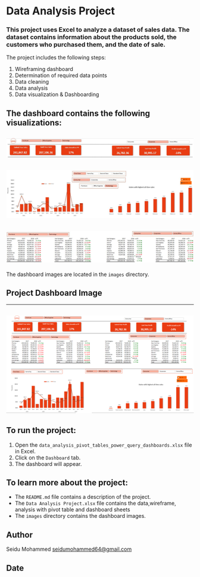 # Data Analysis Project

### This project uses Excel to analyze a dataset of sales data. The dataset contains information about the products sold, the customers who purchased them, and the date of sale.

The project includes the following steps:
1. Wireframing dashboard
2. Determination of required data points
3. Data cleaning
4. Data analysis
5. Data visualization & Dashboarding

## The dashboard contains the following visualizations:
![Summary](sales-data-analysis-summary-info.JPG)
---
![Charts](sales-data-analysis-charts.JPG)
---
![Tables](sales-data-analysis-tables.JPG)
---

The dashboard images are located in the `images` directory.
## Project Dashboard Image
---
![FUll Project Dashboard](sales-data-excel.PNG)
---

## To run the project:

1. Open the `data_analysis_pivot_tables_power_query_dashboards.xlsx` file in Excel.
2. Click on the `Dashboard` tab.
3. The dashboard will appear.

## To learn more about the project:

* The `README.md` file contains a description of the project.
* The `Data Analysis Project.xlsx` file contains the data,wireframe, analysis with pivot table and dashboard sheets
* The `images` directory contains the dashboard images.

## Author

Seidu Mohammed <seidumohammed64@gmail.com>

## Date